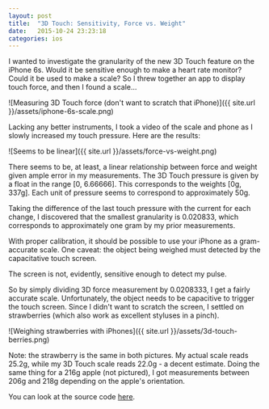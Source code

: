 ```yaml
---
layout: post
title:  "3D Touch: Sensitivity, Force vs. Weight"
date:   2015-10-24 23:23:18
categories: ios
---
```


I wanted to investigate the granularity of the new 3D Touch feature on the iPhone 6s. Would it be sensitive enough to make a heart rate monitor? Could it be used to make a scale? So I threw together an app to display touch force, and then I found a scale...

![Measuring 3D Touch force (don't want to scratch that iPhone)]({{ site.url }}/assets/iphone-6s-scale.png)

Lacking any better instruments, I took a video of the scale and phone as I slowly increased my touch pressure. Here are the results:

![Seems to be linear]({{ site.url }}/assets/force-vs-weight.png)

There seems to be, at least, a linear relationship between force and weight given ample error in my measurements. The 3D Touch pressure is given by a float in the range [0, 6.66666]. This corresponds to the weights [0g, 337g]. Each unit of pressure seems to correspond to approximately 50g.

Taking the difference of the last touch pressure with the current for each change, I discovered that the smallest granularity is 0.020833, which corresponds to approximately one gram by my prior measurements.

With proper calibration, it should be possible to use your iPhone as a gram-accurate scale. One caveat: the object being weighed must detected by the capacitative touch screen. 

The screen is not, evidently, sensitive enough to detect my pulse.  

So by simply dividing 3D force measurement by 0.0208333, I get a fairly accurate scale. Unfortunately, the object needs to be capacitive to trigger the touch screen. Since I didn't want to scratch the screen, I settled on strawberries (which also work as excellent styluses in a pinch). 

![Weighing strawberries with iPhones]({{ site.url }}/assets/3d-touch-berries.png)

Note: the strawberry is the same in both pictures. My actual scale reads 25.2g, while my 3D Touch scale reads 22.0g - a decent estimate. Doing the same thing for a 216g apple (not pictured), I got measurements between 206g and 218g depending on the apple's orientation.

You can look at the source code [here](https://github.com/ashertrockman/TouchScale).

